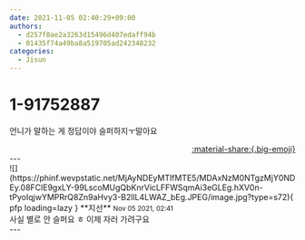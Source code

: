 ```yaml
---
date: 2021-11-05 02:40:29+09:00
authors:
  - d257f0ae2a3263d15496d407edaff94b
  - 01435f74a49ba8a519705ad242348232
categories:
  - Jisun
---
```


# 1-91752887

<div class="post-container" markdown="1">
<div class="content-container md-sidebar__scrollwrap" markdown="1">

언니가 말하는 게 정답이야 슬퍼하지ㅜ말아요

</div>
</div>

<div style="text-align: right;" markdown="1">
<a href="https://weverse.io/fromis9/fanpost/1-91752887" style="text-align: right;">:material-share:{.big-emoji}</a>
</div>
---

<div class="comments-container md-sidebar__scrollwrap" markdown="1">
<div class="comment" markdown="1">
<div class='id-container' markdown="1">
![](https://phinf.wevpstatic.net/MjAyNDEyMTlfMTE5/MDAxNzM0NTgzMjY0NDEy.08FClE9gxLY-99LscoMUgQbKnrVicLFFWSqmAi3eGLEg.hXV0n-tPyoIqjwYMPRrQ8Zn9aHvy3-B2llL4LWAZ_bEg.JPEG/image.jpg?type=s72){ pfp loading=lazy }
**<span class="artist">지선</span>** <small>Nov 05 2021, 02:41</small><br>
</div>
<div class='comment-body' markdown="1">
사실 별로 안 슬퍼요 ㅎ 이제 자러 가려구요
</div>
</div>
</div>
---
